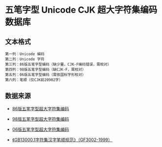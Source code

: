 # 五笔字型 Unicode CJK 超大字符集编码数据库

## 文本格式

```
第一列：Unicode 编码
第二列：Unicode 字符
第三列：86版五笔字型编码（缺少量，CJK-F编码错误，需校对）
第四列：98版五笔字型编码（缺CJK-F，需校对）
第五列：06版五笔字型编码（需依国标字形校对）
第六列：笔顺（仅CJK前20902字）
```

## 数据来源

* [86版五笔字型超大字符集编码](https://pan.baidu.com/s/1hq5kedm)

* [98版五笔字型超大字符集编码](https://github.com/yanhuacuo/98wubi-unicode)

* [06版五笔字型超大字符集编码](https://github.com/CNMan/UnicodeCJK-WuBi06)

* [《GB13000.1字符集汉字笔顺规范》（GF3002-1999）](http://club.excelhome.net/thread-649531-1-1.html)
